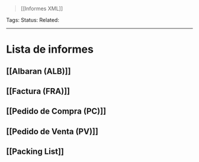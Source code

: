 > [[Informes XML]]

Tags: 
Status: 
Related: 

___

# Lista de informes

## [[Albaran (ALB)]]
## [[Factura (FRA)]]
## [[Pedido de Compra (PC)]]
## [[Pedido de Venta (PV)]]
## [[Packing List]]